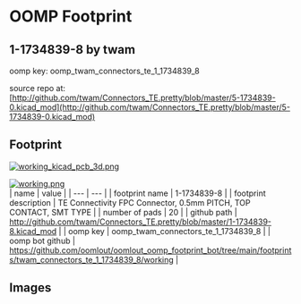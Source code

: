 # OOMP Footprint  
## 1-1734839-8  by twam  
  
oomp key: oomp_twam_connectors_te_1_1734839_8  
  
source repo at: [http://github.com/twam/Connectors_TE.pretty/blob/master/5-1734839-0.kicad_mod](http://github.com/twam/Connectors_TE.pretty/blob/master/5-1734839-0.kicad_mod)  
## Footprint  
  
[![working_kicad_pcb_3d.png](working_kicad_pcb_3d_600.png)](working_kicad_pcb_3d.png)  
  
[![working.png](working_600.png)](working.png)  
| name | value | 
| --- | --- | 
| footprint name | 1-1734839-8 | 
| footprint description | TE Connectivity FPC Connector, 0.5mm PITCH, TOP CONTACT, SMT TYPE | 
| number of pads | 20 | 
| github path | http://github.com/twam/Connectors_TE.pretty/blob/master/1-1734839-8.kicad_mod | 
| oomp key | oomp_twam_connectors_te_1_1734839_8 | 
| oomp bot github | https://github.com/oomlout/oomlout_oomp_footprint_bot/tree/main/footprints/twam_connectors_te_1_1734839_8/working | 
## Images  
